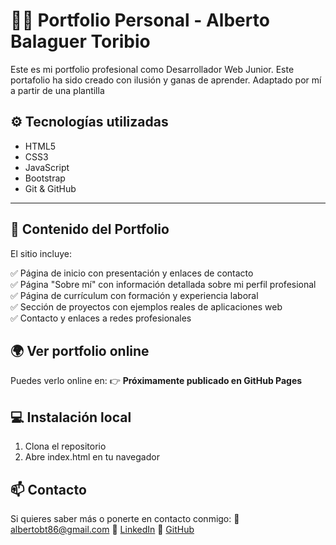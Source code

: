 # 🧑‍💻 Portfolio Personal - Alberto Balaguer Toribio

Este es mi portfolio profesional como Desarrollador Web Junior. Este portafolio ha sido creado con ilusión y ganas de aprender. Adaptado por mí a partir de una plantilla

## ⚙️ Tecnologías utilizadas

- HTML5
- CSS3
- JavaScript
- Bootstrap
- Git & GitHub

---
## 📂 Contenido del Portfolio

El sitio incluye:

✅ Página de inicio con presentación y enlaces de contacto  
✅ Página "Sobre mí" con información detallada sobre mi perfil profesional  
✅ Página de currículum con formación y experiencia laboral  
✅ Sección de proyectos con ejemplos reales de aplicaciones web  
✅ Contacto y enlaces a redes profesionales

## 🌍 Ver portfolio online

Puedes verlo online en:
👉  **Próximamente publicado en GitHub Pages**

## 💻 Instalación local
1. Clona el repositorio
2. Abre index.html en tu navegador

## 📫 Contacto

Si quieres saber más o ponerte en contacto conmigo:
   📧 albertobt86@gmail.com
   💼 [LinkedIn](https://www.linkedin.com/in/albertobalaguer/)
   🐙 [GitHub](https://github.com/AlbertoB86)
